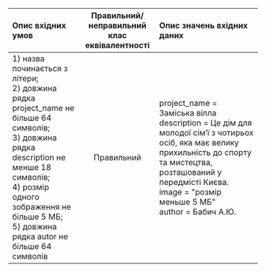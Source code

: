 |Опис вхідних умов|Правильний/неправильний <br> клас еквівалентності|Опис значень вхідних даних|
|:-|:-:|:-|
|1) назва починається з літери; <br>2) довжина рядка project_name не більше 64 символів; <br>3) довжина рядка description не менше 18 символів; <br> 4) розмір одного зображення не більше 5 МБ; <br> 5) довжина рядка autor не більше 64 символів|Правильний|project_name = Заміська вілла <br> description = Це дім для молодої сім’ї з чотирьох осіб, яка має велику прихильність до спорту та мистецтва, розташований у передмісті Києва.<br> image = "розмір меньше 5 МБ" <br> author = Бабич А.Ю.|


